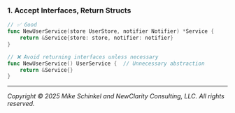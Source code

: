 ### 1. Accept Interfaces, Return Structs
```go
// ✅ Good
func NewUserService(store UserStore, notifier Notifier) *Service {
    return &Service{store: store, notifier: notifier}
}

// ❌ Avoid returning interfaces unless necessary
func NewUserService() UserService {  // Unnecessary abstraction
    return &Service{}
}
```
---
*Copyright © 2025 Mike Schinkel and NewClarity Consulting, LLC. All rights reserved.*
